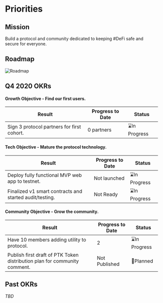 # Priorities
## Mission
Build a protocol and community dedicated to keeping #DeFi safe and secure for everyone. 

## Roadmap
![Roadmap](/img/protocol-roadmap.png)

## Q4 2020 OKRs
#### Growth Objective - Find our first users.
| Result | Progress to Date | Status |
|--------|------------------|--------|
|Sign 3 protocol partners for first cohort.|0 partners|⌛In Progress|

#### Tech Objective - Mature the protocol technology.
| Result | Progress to Date | Status |
|--------|------------------|--------|
|Deploy fully functional MVP web app to testnet.|Not launched|⌛In Progress|
|Finalized v1 smart contracts and started audit/testing.|Not Ready|⌛In Progress|

#### Community Objective - Grow the community.
| Result | Progress to Date | Status |
|--------|------------------|--------|
|Have 10 members adding utility to protocol.|2|⌛In Progress|
|Publish first draft of PTK Token distribution plan for community comment.|Not Published|📆Planned|

## Past OKRs
_TBD_